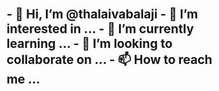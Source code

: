 <h1>- 👋 Hi, I’m @thalaivabalaji
- 👀 I’m interested in ...
- 🌱 I’m currently learning ...
- 💞️ I’m looking to collaborate on ...
- 📫 How to reach me ...</h1>

<!---
thalaivabalaji/thalaivabalaji is a ✨ special ✨ repository because its `README.md` (this file) appears on your GitHub profile.
You can click the Preview link to take a look at your changes.
--->
